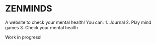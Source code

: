 # ZENMINDS
A website to check your mental health!
You can:
    1. Journal
    2. Play mind games
    3. Check your mental health

Work in progress!
